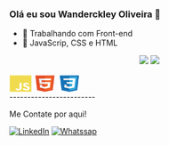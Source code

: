 ### Olá eu sou Wanderckley Oliveira 👋

- 🔭 Trabalhando com Front-end
- 🌱 JavaScrip, CSS e HTML

<div align="center"
  <a href="https://github.com/WanderckleyOliveira">
  <img height="180em" src="https://github-readme-stats.vercel.app/api?username=wanderckleyoliveira&show_icons=true&theme=tokyonight"/>
  <img height="180em" src="https://github-readme-stats.vercel.app/api/top-langs/?username=wanderckleyoliveira&layout=compact&theme=tokyonight"/>
</div>

<div style="display: inline_block"><br>
  <img align="center" alt="Rafa-Js" height="30" width="40" src="https://raw.githubusercontent.com/devicons/devicon/master/icons/javascript/javascript-plain.svg">
  <img align="center" alt="Rafa-HTML" height="30" width="40" src="https://raw.githubusercontent.com/devicons/devicon/master/icons/html5/html5-original.svg">
  <img align="center" alt="Rafa-CSS" height="30" width="40" src="https://raw.githubusercontent.com/devicons/devicon/master/icons/css3/css3-original.svg">
</div>
------------------------

Me Contate por aqui!

[![LinkedIn](https://img.shields.io/badge/LinkedIn-0077B5?style=for-the-badge&logo=linkedin&logoColor=white)](https://www.linkedin.com/in/wanderckley-oliveira-dev/)
[![Whatssap](https://img.shields.io/badge/WhatsApp-25D366?style=for-the-badge&logo=whatsapp&logoColor=white)](https://api.whatsapp.com/send?phone=5592991064072)
